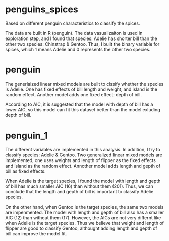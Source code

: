 # penguins_spices
Based on different penguin characteristics to classify the spices.

The data are built in R (penguin). The data vasualizaiton is used in exploration step, and I found that species: Adelie has shorter bill than the other two species: Chinstrap & Gentoo. Thus, I built the binary variable for spices, which 1 means Adelie and 0 represents the other two species.

# penguin
The generlaized linear mixed models are built to clssify whether the species is Adelie. One has fixed effects of bill length and weight, and island is the random effect. Another model adds one fixed effect: depth of bill.

According to AIC, it is suggested that the model with depth of bill has a lower AIC, so this model can fit this dataset better than the model exluding depth of bill.


# penguin_1
The different variables are implemented in this analysis. In addition, I try to classify species: Adelie & Gentoo. 
Two generalized linear mixed models are implemented, one uses weights and length of flipper as the fixed effects and island as the random effect. Annother model adds length and gepth of bill as fixed effects.

When Adelie is the target species, I found the model with length and gepth of bill has much smaller AIC (16) than without them (201). Thus, we can conclude that the length and gepth of bill is important to classify Adelie species.

On the other hand, when Gentoo is the target species, the same two models are impenmented. The model with length and gepth of bill also has a smaller AIC (12) than without them (17). However, the AICs are not very differnt like when Adelie is the target species. Thus we believe that weight and length of flipper are good to classify Gentoo, althought adding length and gepth of bill can improve the model fit.
